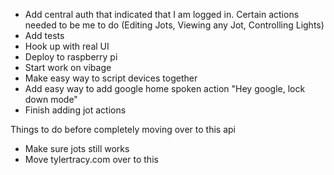 - Add central auth that indicated that I am logged in. Certain actions needed to be me to do (Editing Jots, Viewing any Jot, Controlling Lights)
- Add tests
- Hook up with real UI
- Deploy to raspberry pi
- Start work on vibage
- Make easy way to script devices together
- Add easy way to add google home spoken action "Hey google, lock down mode"
- Finish adding jot actions

Things to do before completely moving over to this api

- Make sure jots still works
- Move tylertracy.com over to this

